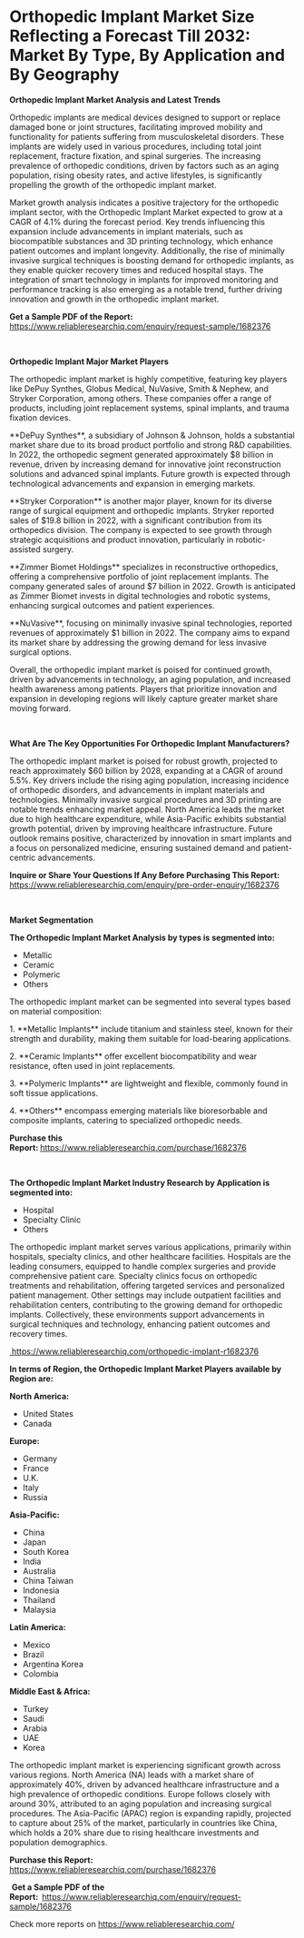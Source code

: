 <p><h1>Orthopedic Implant Market Size Reflecting a Forecast Till 2032: Market By Type, By Application and By Geography</h1></p><p><strong>Orthopedic Implant Market Analysis and Latest Trends</strong></p>
<p><p>Orthopedic implants are medical devices designed to support or replace damaged bone or joint structures, facilitating improved mobility and functionality for patients suffering from musculoskeletal disorders. These implants are widely used in various procedures, including total joint replacement, fracture fixation, and spinal surgeries. The increasing prevalence of orthopedic conditions, driven by factors such as an aging population, rising obesity rates, and active lifestyles, is significantly propelling the growth of the orthopedic implant market.</p><p>Market growth analysis indicates a positive trajectory for the orthopedic implant sector, with the Orthopedic Implant Market expected to grow at a CAGR of 4.1% during the forecast period. Key trends influencing this expansion include advancements in implant materials, such as biocompatible substances and 3D printing technology, which enhance patient outcomes and implant longevity. Additionally, the rise of minimally invasive surgical techniques is boosting demand for orthopedic implants, as they enable quicker recovery times and reduced hospital stays. The integration of smart technology in implants for improved monitoring and performance tracking is also emerging as a notable trend, further driving innovation and growth in the orthopedic implant market.</p></p>
<p><strong>Get a Sample PDF of the Report:&nbsp;</strong> <a href="https://www.reliableresearchiq.com/enquiry/request-sample/1682376?utm_campaign=2212&utm_medium=2&utm_source=Github&utm_content=ia&utm_term=04032025&utm_id=orthopedic-implant">https://www.reliableresearchiq.com/enquiry/request-sample/1682376</a></p>
<p>&nbsp;</p>
<p><strong>Orthopedic Implant Major Market Players</strong></p>
<p><p>The orthopedic implant market is highly competitive, featuring key players like DePuy Synthes, Globus Medical, NuVasive, Smith & Nephew, and Stryker Corporation, among others. These companies offer a range of products, including joint replacement systems, spinal implants, and trauma fixation devices.</p><p>**DePuy Synthes**, a subsidiary of Johnson & Johnson, holds a substantial market share due to its broad product portfolio and strong R&D capabilities. In 2022, the orthopedic segment generated approximately $8 billion in revenue, driven by increasing demand for innovative joint reconstruction solutions and advanced spinal implants. Future growth is expected through technological advancements and expansion in emerging markets.</p><p>**Stryker Corporation** is another major player, known for its diverse range of surgical equipment and orthopedic implants. Stryker reported sales of $19.8 billion in 2022, with a significant contribution from its orthopedics division. The company is expected to see growth through strategic acquisitions and product innovation, particularly in robotic-assisted surgery.</p><p>**Zimmer Biomet Holdings** specializes in reconstructive orthopedics, offering a comprehensive portfolio of joint replacement implants. The company generated sales of around $7 billion in 2022. Growth is anticipated as Zimmer Biomet invests in digital technologies and robotic systems, enhancing surgical outcomes and patient experiences.</p><p>**NuVasive**, focusing on minimally invasive spinal technologies, reported revenues of approximately $1 billion in 2022. The company aims to expand its market share by addressing the growing demand for less invasive surgical options.</p><p>Overall, the orthopedic implant market is poised for continued growth, driven by advancements in technology, an aging population, and increased health awareness among patients. Players that prioritize innovation and expansion in developing regions will likely capture greater market share moving forward.</p></p>
<p>&nbsp;</p>
<p><strong>What Are The Key Opportunities For Orthopedic Implant Manufacturers?</strong></p>
<p><p>The orthopedic implant market is poised for robust growth, projected to reach approximately $60 billion by 2028, expanding at a CAGR of around 5.5%. Key drivers include the rising aging population, increasing incidence of orthopedic disorders, and advancements in implant materials and technologies. Minimally invasive surgical procedures and 3D printing are notable trends enhancing market appeal. North America leads the market due to high healthcare expenditure, while Asia-Pacific exhibits substantial growth potential, driven by improving healthcare infrastructure. Future outlook remains positive, characterized by innovation in smart implants and a focus on personalized medicine, ensuring sustained demand and patient-centric advancements.</p></p>
<p><strong>Inquire or Share Your Questions If Any Before Purchasing This Report:</strong> <a href="https://www.reliableresearchiq.com/enquiry/pre-order-enquiry/1682376?utm_campaign=2212&utm_medium=2&utm_source=Github&utm_content=ia&utm_term=04032025&utm_id=orthopedic-implant">https://www.reliableresearchiq.com/enquiry/pre-order-enquiry/1682376</a></p>
<p>&nbsp;</p>
<p><strong>Market Segmentation</strong></p>
<p><strong>The Orthopedic Implant Market Analysis by types is segmented into:</strong></p>
<p><ul><li>Metallic</li><li>Ceramic</li><li>Polymeric</li><li>Others</li></ul></p>
<p><p>The orthopedic implant market can be segmented into several types based on material composition: </p><p>1. **Metallic Implants** include titanium and stainless steel, known for their strength and durability, making them suitable for load-bearing applications.</p><p>2. **Ceramic Implants** offer excellent biocompatibility and wear resistance, often used in joint replacements.</p><p>3. **Polymeric Implants** are lightweight and flexible, commonly found in soft tissue applications.</p><p>4. **Others** encompass emerging materials like bioresorbable and composite implants, catering to specialized orthopedic needs.</p></p>
<p><strong>Purchase this Report:&nbsp;</strong><a href="https://www.reliableresearchiq.com/purchase/1682376?utm_campaign=2212&utm_medium=2&utm_source=Github&utm_content=ia&utm_term=04032025&utm_id=orthopedic-implant">https://www.reliableresearchiq.com/purchase/1682376</a></p>
<p>&nbsp;</p>
<p><strong>The Orthopedic Implant Market Industry Research by Application is segmented into:</strong></p>
<p><ul><li>Hospital</li><li>Specialty Clinic</li><li>Others</li></ul></p>
<p><p>The orthopedic implant market serves various applications, primarily within hospitals, specialty clinics, and other healthcare facilities. Hospitals are the leading consumers, equipped to handle complex surgeries and provide comprehensive patient care. Specialty clinics focus on orthopedic treatments and rehabilitation, offering targeted services and personalized patient management. Other settings may include outpatient facilities and rehabilitation centers, contributing to the growing demand for orthopedic implants. Collectively, these environments support advancements in surgical techniques and technology, enhancing patient outcomes and recovery times.</p></p>
<p><a href="https://www.reliableresearchiq.com/orthopedic-implant-r1682376?utm_campaign=2212&utm_medium=2&utm_source=Github&utm_content=ia&utm_term=04032025&utm_id=orthopedic-implant">&nbsp;https://www.reliableresearchiq.com/orthopedic-implant-r1682376</a></p>
<p><strong>In terms of Region, the Orthopedic Implant Market Players available by Region are:</strong></p>
<p>
    <p> <strong> North America: </strong>
        <ul>
            <li>United States</li>
            <li>Canada</li>
        </ul>
        </p> 
    <p> <strong> Europe: </strong>
        <ul>
            <li>Germany</li>
            <li>France</li>
            <li>U.K.</li>
            <li>Italy</li>
            <li>Russia</li>
        </ul>
        </p> 
    <p> <strong> Asia-Pacific: </strong>
        <ul>
            <li>China</li>
            <li>Japan</li>
            <li>South Korea</li>
            <li>India</li>
            <li>Australia</li>
            <li>China Taiwan</li>
            <li>Indonesia</li>
            <li>Thailand</li>
            <li>Malaysia</li>
        </ul>
        </p> 
    <p> <strong> Latin America: </strong>
        <ul>
            <li>Mexico</li>
            <li>Brazil</li>
            <li>Argentina Korea</li>
            <li>Colombia</li>
        </ul>
        </p> 
    <p> <strong> Middle East & Africa: </strong>
        <ul>
            <li>Turkey</li>
            <li>Saudi</li>
            <li>Arabia</li>
            <li>UAE</li>
            <li>Korea</li>
        </ul>
    </p>
    </p>
<p><p>The orthopedic implant market is experiencing significant growth across various regions. North America (NA) leads with a market share of approximately 40%, driven by advanced healthcare infrastructure and a high prevalence of orthopedic conditions. Europe follows closely with around 30%, attributed to an aging population and increasing surgical procedures. The Asia-Pacific (APAC) region is expanding rapidly, projected to capture about 25% of the market, particularly in countries like China, which holds a 20% share due to rising healthcare investments and population demographics.</p></p>
<p><strong>Purchase this Report: </strong><a href="https://www.reliableresearchiq.com/purchase/1682376?utm_campaign=2212&utm_medium=2&utm_source=Github&utm_content=ia&utm_term=04032025&utm_id=orthopedic-implant">https://www.reliableresearchiq.com/purchase/1682376</a></p>
<p>&nbsp;<strong>Get a Sample PDF of the Report:&nbsp;&nbsp;</strong><a href="https://www.reliableresearchiq.com/enquiry/request-sample/1682376?utm_campaign=2212&utm_medium=2&utm_source=Github&utm_content=ia&utm_term=04032025&utm_id=orthopedic-implant">https://www.reliableresearchiq.com/enquiry/request-sample/1682376</a></p>
<p><strong></strong></p>
<p>Check more reports on <a href="https://www.reliableresearchiq.com/?utm_campaign=2212&utm_medium=2&utm_source=Github&utm_content=ia&utm_term=04032025&utm_id=orthopedic-implant">https://www.reliableresearchiq.com/</a></p>